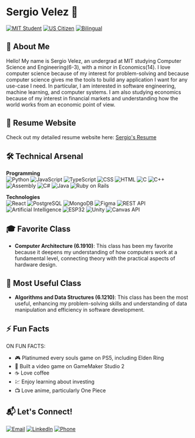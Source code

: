 # Sergio Velez 🚀

[![MIT Student](https://img.shields.io/badge/MIT-CS%20&%20Engineering-blue?logo=mit)](https://web.mit.edu)
[![US Citizen](https://img.shields.io/badge/US-Citizen-%230288D1)](https://github.com/svelez1129)
[![Bilingual](https://img.shields.io/badge/English%20%26%20Spanish-Native-%23FFD700)](https://github.com/svelez1129)


## 👋 About Me
Hello! My name is Sergio Velez, an undergrad at MIT studying Computer Science and Engineering(6-3), with a minor in Economics(14). I love
computer science because of my interest for problem-solving and because computer science gives me the tools to build any application I want
for any use-case I need. In particular, I am interested in software engineering, machine learning, and computer systems. I am also studying
economics because of my interest in financial markets and understanding how the world works from an economic point of view.

## 📄 Resume Website  
Check out my detailed resume website here: [Sergio's Resume](https://svelez1129.github.io/sergio-resume/)

## 🛠️ Technical Arsenal

**Programming**  
![Python](https://img.shields.io/badge/Python-3776AB?logo=python&logoColor=white)
![JavaScript](https://img.shields.io/badge/JavaScript-F7DF1E?logo=javascript&logoColor=black)
![TypeScript](https://img.shields.io/badge/TypeScript-3178C6?logo=typescript&logoColor=white)
![CSS](https://img.shields.io/badge/CSS-1572B6?logo=css3&logoColor=white)
![HTML](https://img.shields.io/badge/HTML-E34F26?logo=html5&logoColor=white)
![C](https://img.shields.io/badge/C-A8B9CC?logo=c&logoColor=black)
![C++](https://img.shields.io/badge/C++-00599C?logo=c%2B%2B&logoColor=white)
![Assembly](https://img.shields.io/badge/Assembly-007ACC?logo=assemblyscript&logoColor=white)
![C#](https://img.shields.io/badge/C%23-239120?logo=c-sharp&logoColor=white)
![Java](https://img.shields.io/badge/Java-007396?logo=java&logoColor=white)
![Ruby on Rails](https://img.shields.io/badge/Ruby_on_Rails-CC0000?logo=ruby-on-rails&logoColor=white)

**Technologies**  
![React](https://img.shields.io/badge/React-61DAFB?logo=react&logoColor=black)
![PostgreSQL](https://img.shields.io/badge/PostgreSQL-4169E1?logo=postgresql&logoColor=white)
![MongoDB](https://img.shields.io/badge/MongoDB-47A248?logo=mongodb&logoColor=white)
![Figma](https://img.shields.io/badge/Figma-F24E1E?logo=figma&logoColor=white)
![REST API](https://img.shields.io/badge/REST_API-02569B?logo=rest&logoColor=white)
![Artificial Intelligence](https://img.shields.io/badge/AI-1572B6?logo=ai&logoColor=white)
![ESP32](https://img.shields.io/badge/ESP32-E7352C?logo=espressif&logoColor=white)
![Unity](https://img.shields.io/badge/Unity-000000?logo=unity&logoColor=white)
![Canvas API](https://img.shields.io/badge/Canvas_API-1572B6?logo=canvas&logoColor=white)


## 🎓 Favorite Class  
- **Computer Architecture (6.1910)**: This class has been my favorite because it deepens my understanding of how computers work at a fundamental level, connecting theory with the practical aspects of hardware design.

## 🧠 Most Useful Class  
- **Algorithms and Data Structures (6.1210)**: This class has been the most useful, enhancing my problem-solving skills and understanding of data manipulation and efficiency in software development.

## ⚡ Fun Facts

ON FUN FACTS:
- 🎮 Platinumed every souls game on PS5, including Elden Ring
- 🧩 Built a video game on GameMaker Studio 2
- ☕ Love coffee
- 💹 Enjoy learning about investing
- 📺 Love anime, particularly One Piece

## 📬 Let's Connect!
[![Email](https://img.shields.io/badge/Email-svelez11@mit.edu-%23EA4335?logo=gmail)](mailto:svelez11@mit.edu)
[![LinkedIn](https://img.shields.io/badge/LinkedIn-Sergio_Velez-%230A66C2?logo=linkedin)](https://linkedin.com/in/svelez11/)
[![Phone](https://img.shields.io/badge/Phone-787.236.0985-%2325D366?logo=whatsapp)](tel:787-236-0985)

